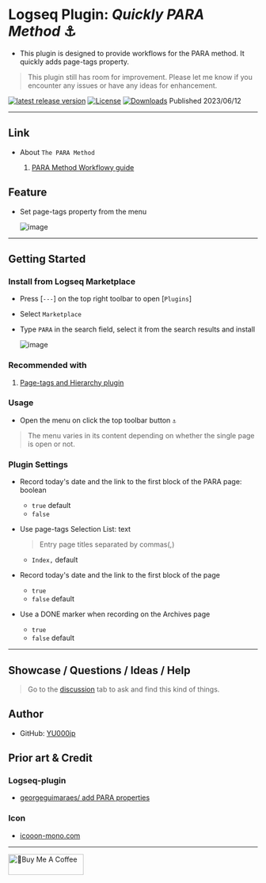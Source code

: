 # Logseq Plugin: *Quickly PARA Method* ⚓

- This plugin is designed to provide workflows for the PARA method. It quickly adds page-tags property.

> This plugin still has room for improvement. Please let me know if you encounter any issues or have any ideas for enhancement.

[![latest release version](https://img.shields.io/github/v/release/YU000jp/logseq-plugin-quickly-para-method)](https://github.com/YU000jp/logseq-plugin-quickly-para-method/releases)
[![License](https://img.shields.io/github/license/YU000jp/logseq-plugin-quickly-para-method?color=blue)](https://github.com/YU000jp/logseq-plugin-quickly-para-method/LICENSE)
[![Downloads](https://img.shields.io/github/downloads/YU000jp/logseq-plugin-quickly-para-method/total.svg)](https://github.com/YU000jp/logseq-plugin-quickly-para-method/releases)
 Published 2023/06/12

---

## Link

- About `The PARA Method`

   1. [PARA Method Workflowy guide](https://workflowy.com/systems/para-method/)

## Feature

- Set page-tags property from the menu

   ![image](https://github.com/YU000jp/logseq-plugin-quickly-para-method/assets/111847207/3eacdfdb-daa3-4786-9ce6-9ee056760f55)

---

## Getting Started

### Install from Logseq Marketplace

- Press [`---`] on the top right toolbar to open [`Plugins`]
- Select `Marketplace`
- Type `PARA` in the search field, select it from the search results and install

   ![image](https://github.com/YU000jp/logseq-plugin-quickly-para-method/assets/111847207/a6d4337a-2454-4ca4-8a1d-a0d9ca4e9ac2)

### Recommended with

1. [Page-tags and Hierarchy plugin](https://github.com/YU000jp/logseq-page-tags-and-hierarchy)

### Usage

- Open the menu on click the top toolbar button `⚓`

> The menu varies in its content depending on whether the single page is open or not.

### Plugin Settings

- Record today's date and the link to the first block of the PARA page: boolean
   - `true` default
   - `false`
- Use page-tags Selection List: text
   > Entry page titles separated by commas(,)
   - `Index,` default

- Record today's date and the link to the first block of the page
   - `true`
   - `false` default
- Use a DONE marker when recording on the Archives page
   - `true`
   - `false` default

---

## Showcase / Questions / Ideas / Help

> Go to the [discussion](https://github.com/YU000jp/logseq-plugin-quickly-para-method/discussions) tab to ask and find this kind of things.

## Author

- GitHub: [YU000jp](https://github.com/YU000jp)

## Prior art & Credit

### Logseq-plugin

- [georgeguimaraes/ add PARA properties](https://github.com/georgeguimaraes/logseq-plugin-add-PARA-properties)

### Icon

- [icooon-mono.com](https://icooon-mono.com/10204-%e9%8c%a8%e3%81%ae%e3%82%a2%e3%82%a4%e3%82%b3%e3%83%b3%e3%81%9d%e3%81%ae4/)

---

<a href="https://www.buymeacoffee.com/yu000japan" target="_blank"><img src="https://cdn.buymeacoffee.com/buttons/v2/default-violet.png" alt="🍌Buy Me A Coffee" style="height: 42px;width: 152px" ></a>
